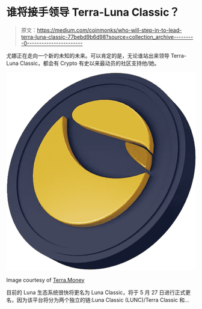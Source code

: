 # 谁将接手领导 Terra-Luna Classic？

> 原文：<https://medium.com/coinmonks/who-will-step-in-to-lead-terra-luna-classic-77bebd9b6d98?source=collection_archive---------0----------------------->

尤娜正在走向一个新的未知的未来。可以肯定的是，无论谁站出来领导 Terra-Luna Classic，都会有 Crypto 有史以来最动员的社区支持他/她。

![](img/28d777ec4b11b3dd1ede8ef44daa3721.png)

Image courtesy of [Terra.Money](https://twitter.com/terra_money)

目前的 Luna 生态系统很快将更名为 Luna Classic，将于 5 月 27 日进行正式更名，因为该平台将分为两个独立的链:Luna Classic (LUNC)/Terra Classic 和…